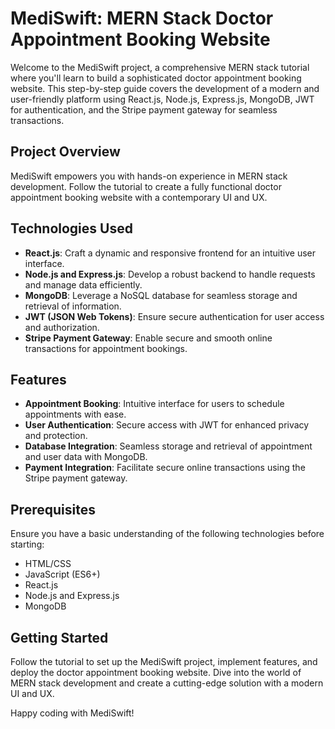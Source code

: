 # MediSwift: MERN Stack Doctor Appointment Booking Website

Welcome to the MediSwift project, a comprehensive MERN stack tutorial where you'll learn to build a sophisticated doctor appointment booking website. This step-by-step guide covers the development of a modern and user-friendly platform using React.js, Node.js, Express.js, MongoDB, JWT for authentication, and the Stripe payment gateway for seamless transactions.

## Project Overview

MediSwift empowers you with hands-on experience in MERN stack development. Follow the tutorial to create a fully functional doctor appointment booking website with a contemporary UI and UX.

## Technologies Used

- **React.js**: Craft a dynamic and responsive frontend for an intuitive user interface.
- **Node.js and Express.js**: Develop a robust backend to handle requests and manage data efficiently.
- **MongoDB**: Leverage a NoSQL database for seamless storage and retrieval of information.
- **JWT (JSON Web Tokens)**: Ensure secure authentication for user access and authorization.
- **Stripe Payment Gateway**: Enable secure and smooth online transactions for appointment bookings.

## Features

- **Appointment Booking**: Intuitive interface for users to schedule appointments with ease.
- **User Authentication**: Secure access with JWT for enhanced privacy and protection.
- **Database Integration**: Seamless storage and retrieval of appointment and user data with MongoDB.
- **Payment Integration**: Facilitate secure online transactions using the Stripe payment gateway.

## Prerequisites

Ensure you have a basic understanding of the following technologies before starting:

- HTML/CSS
- JavaScript (ES6+)
- React.js
- Node.js and Express.js
- MongoDB

## Getting Started

Follow the tutorial to set up the MediSwift project, implement features, and deploy the doctor appointment booking website. Dive into the world of MERN stack development and create a cutting-edge solution with a modern UI and UX.

Happy coding with MediSwift!
